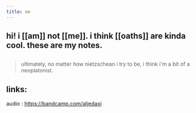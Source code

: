 ```yaml
---
title: me
---
```


## hi! i [[am]] not [[me]]. i think [[oaths]] are kinda cool. these are my notes.
## 
> ultimately, no matter how nietzschean i try to be, i think i'm a bit of a neoplatonist.
## links:

audio
: https://bandcamp.com/aljedaxi
